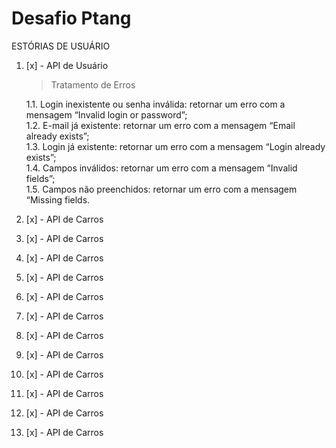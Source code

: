 # Desafio Ptang

ESTÓRIAS DE USUÁRIO

1. [x] - API de Usuário

     <blockquote>Tratamento de Erros</blockquote>
            1.1. Login inexistente ou senha inválida: retornar um erro com a mensagem “Invalid login or password”;
            <br>1.2. E-mail já existente: retornar um erro com a mensagem “Email already exists”;
            <br>1.3. Login já existente: retornar um erro com a mensagem “Login already exists”;
            <br>1.4. Campos inválidos: retornar um erro com a mensagem “Invalid fields”;
            <br>1.5. Campos não preenchidos: retornar um erro com a mensagem “Missing fields.

2. [x] - API de Carros
2. [x] - API de Carros
2. [x] - API de Carros
2. [x] - API de Carros
2. [x] - API de Carros
2. [x] - API de Carros
2. [x] - API de Carros
2. [x] - API de Carros
2. [x] - API de Carros
2. [x] - API de Carros
2. [x] - API de Carros
2. [x] - API de Carros
